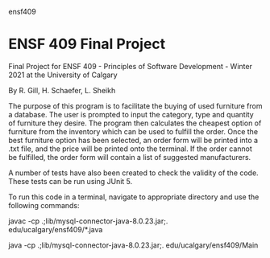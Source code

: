 ensf409
# ENSF 409 Final Project

Final Project for ENSF 409 - Principles of Software Development - Winter 2021 at the University of Calgary

By R. Gill, H. Schaefer, L. Sheikh

The purpose of this program is to facilitate the buying of used furniture from a database. 
The user is prompted to input the category, type and quantity of furniture they desire.
The program then calculates the cheapest option of furniture from the inventory which can be used to fulfill the order.
Once the best furniture option has been selected, an order form will be printed into a .txt file,
and the price will be printed onto the terminal.
If the order cannot be fulfilled, the order form will contain a list of suggested manufacturers.

A number of tests have also been created to check the validity of the code.
These tests can be run using JUnit 5.

To run this code in a terminal, navigate to appropriate directory and use the following commands:

javac -cp .;lib/mysql-connector-java-8.0.23.jar;. edu/ucalgary/ensf409/*.java

java -cp .;lib/mysql-connector-java-8.0.23.jar;. edu/ucalgary/ensf409/Main
